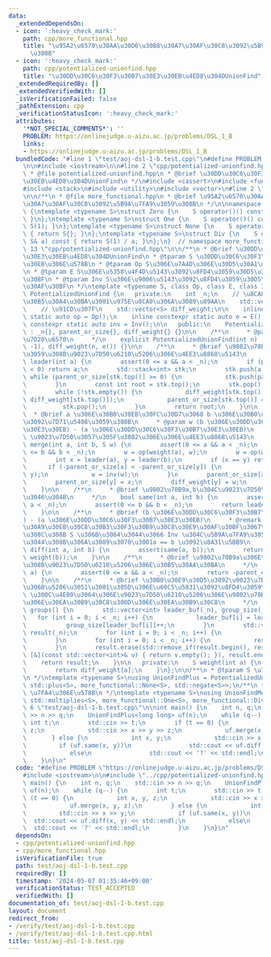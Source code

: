 ```yaml
---
data:
  _extendedDependsOn:
  - icon: ':heavy_check_mark:'
    path: cpp/more_functional.hpp
    title: "\u95A2\u6570\u30AA\u30D6\u30B8\u30A7\u30AF\u30C8\u3092\u5B9A\u7FA9\u3059\
      \u308B"
  - icon: ':heavy_check_mark:'
    path: cpp/potentialized-unionfind.hpp
    title: "\u30DD\u30C6\u30F3\u30B7\u30E3\u30EB\u4ED8\u304DUnionFind"
  _extendedRequiredBy: []
  _extendedVerifiedWith: []
  _isVerificationFailed: false
  _pathExtension: cpp
  _verificationStatusIcon: ':heavy_check_mark:'
  attributes:
    '*NOT_SPECIAL_COMMENTS*': ''
    PROBLEM: https://onlinejudge.u-aizu.ac.jp/problems/DSL_1_B
    links:
    - https://onlinejudge.u-aizu.ac.jp/problems/DSL_1_B
  bundledCode: "#line 1 \"test/aoj-dsl-1-b.test.cpp\"\n#define PROBLEM \"https://onlinejudge.u-aizu.ac.jp/problems/DSL_1_B\"\
    \n\n#include <iostream>\n\n#line 2 \"cpp/potentialized-unionfind.hpp\"\n\n/**\n\
    \ * @file potentialized-unionfind.hpp\n * @brief \u30DD\u30C6\u30F3\u30B7\u30E3\
    \u30EB\u4ED8\u304DUnionFind\n */\n#include <cassert>\n#include <functional>\n\
    #include <stack>\n#include <utility>\n#include <vector>\n#line 2 \"cpp/more_functional.hpp\"\
    \n\n/**\n * @file more_functional.hpp\n * @brief \u95A2\u6570\u30AA\u30D6\u30B8\
    \u30A7\u30AF\u30C8\u3092\u5B9A\u7FA9\u3059\u308B\n */\n\nnamespace more_functional\
    \ {\ntemplate <typename S>\nstruct Zero {\n    S operator()() const { return S(0);\
    \ }\n};\ntemplate <typename S>\nstruct One {\n    S operator()() const { return\
    \ S(1); }\n};\ntemplate <typename S>\nstruct None {\n    S operator()() const\
    \ { return S{}; }\n};\ntemplate <typename S>\nstruct Div {\n    S operator()(const\
    \ S& a) const { return S(1) / a; }\n};\n}  // namespace more_functional\n#line\
    \ 13 \"cpp/potentialized-unionfind.hpp\"\n\n/**\n * @brief \u30DD\u30C6\u30F3\u30B7\
    \u30E3\u30EB\u4ED8\u304DUnionFind\n * @tparam S \u30DD\u30C6\u30F3\u30B7\u30E3\
    \u30EB\u306E\u578B\n * @tparam Op S\u306E\u7A4D\u306E\u30D5\u30A1\u30F3\u30AF\u30BF\
    \n * @tparam E S\u306E\u5358\u4F4D\u5143\u3092\u8FD4\u3059\u30D5\u30A1\u30F3\u30AF\
    \u30BF\n * @tparam Inv S\u306E\u9006\u5143\u3092\u8FD4\u3059\u30D5\u30A1\u30F3\
    \u30AF\u30BF\n */\ntemplate <typename S, class Op, class E, class Inv>\nclass\
    \ PotentializedUnionFind {\n   private:\n    int _n;\n    // \u8CA0\u306A\u3089\
    \u30B5\u30A4\u30BA\u3001\u975E\u8CA0\u306A\u3089\u89AA\n    std::vector<int> parent_or_size;\n\
    \    // \u91CD\u307F\n    std::vector<S> diff_weight;\n\n    inline constexpr\
    \ static auto op = Op();\n    inline constexpr static auto e = E();\n    inline\
    \ constexpr static auto inv = Inv();\n\n   public:\n    PotentializedUnionFind()\
    \ : _n{}, parent_or_size{}, diff_weight{} {}\n\n    /**\n     * @param n \u8981\
    \u7D20\u6570\n     */\n    explicit PotentializedUnionFind(int n) : _n(n), parent_or_size(n,\
    \ -1), diff_weight(n, e()) {}\n\n    /**\n     * @brief \u9802\u70B9a\u306E\u5C5E\
    \u3059\u308B\u9023\u7D50\u6210\u5206\u306E\u4EE3\u8868\u5143\n     */\n    int\
    \ leader(int a) {\n        assert(0 <= a && a < _n);\n        if (parent_or_size[a]\
    \ < 0) return a;\n        std::stack<int> stk;\n        stk.push(a);\n       \
    \ while (parent_or_size[stk.top()] >= 0) {\n            stk.push(parent_or_size[stk.top()]);\n\
    \        }\n        const int root = stk.top();\n        stk.pop();\n        stk.pop();\n\
    \        while (!stk.empty()) {\n            diff_weight[stk.top()] = op(diff_weight[parent_or_size[stk.top()]],\
    \ diff_weight[stk.top()]);\n            parent_or_size[stk.top()] = root;\n  \
    \          stk.pop();\n        }\n        return root;\n    }\n\n    /**\n   \
    \  * @brief a \u306E\u30B0\u30EB\u30FC\u30D7\u3068 b \u306E\u30B0\u30EB\u30FC\u30D7\
    \u3092\u7D71\u5408\u3059\u308B\n     * @param w (b \u306E\u30DD\u30C6\u30F3\u30B7\
    \u30E3\u30EB) - (a \u306E\u30DD\u30C6\u30F3\u30B7\u30E3\u30EB)\n     * @return\
    \ \u9023\u7D50\u3057\u305F\u3082\u306E\u306E\u4EE3\u8868\u5143\n     */\n    int\
    \ merge(int a, int b, S w) {\n        assert(0 <= a && a < _n);\n        assert(0\
    \ <= b && b < _n);\n        w = op(weight(a), w);\n        w = op(w, inv(weight(b)));\n\
    \        int x = leader(a), y = leader(b);\n        if (x == y) return x;\n  \
    \      if (-parent_or_size[x] < -parent_or_size[y]) {\n            std::swap(x,\
    \ y);\n            w = inv(w);\n        }\n        parent_or_size[x] += parent_or_size[y];\n\
    \        parent_or_size[y] = x;\n        diff_weight[y] = w;\n        return x;\n\
    \    }\n\n    /**\n     * @brief \u9802\u70B9a,b\u304C\u9023\u7D50\u304B\u3069\
    \u3046\u304B\n     */\n    bool same(int a, int b) {\n        assert(0 <= a &&\
    \ a < _n);\n        assert(0 <= b && b < _n);\n        return leader(a) == leader(b);\n\
    \    }\n\n    /**\n     * @brief (b \u306E\u30DD\u30C6\u30F3\u30B7\u30E3\u30EB\
    ) - (a \u306E\u30DD\u30C6\u30F3\u30B7\u30E3\u30EB)\n     * @remark \u30C7\u30D5\
    \u30A9\u30EB\u30C8\u30B3\u30F3\u30B9\u30C8\u30E9\u30AF\u30BF\u3067\u4F5C\u3089\
    \u308C\u308B S \u306B\u3064\u3044\u3066 Inv \u304C\u5B9A\u7FA9\u3055\u308C\u3066\
    \u3044\u308B\u306A\u3089\u3070\u3001a == b \u3092\u8A31\u5BB9\n     */\n    S\
    \ diff(int a, int b) {\n        assert(same(a, b));\n        return op(inv(weight(a)),\
    \ weight(b));\n    }\n\n    /**\n     * @brief \u9802\u70B9a\u306E\u5C5E\u3059\
    \u308B\u9023\u7D50\u6210\u5206\u306E\u30B5\u30A4\u30BA\n     */\n    int size(int\
    \ a) {\n        assert(0 <= a && a < _n);\n        return -parent_or_size[leader(a)];\n\
    \    }\n\n    /**\n     * @brief \u30B0\u30E9\u30D5\u3092\u9023\u7D50\u6210\u5206\
    \u306B\u5206\u3051\u3001\u305D\u306E\u60C5\u5831\u3092\u8FD4\u3059\n     * @return\
    \ \u300C\u4E00\u3064\u306E\u9023\u7D50\u6210\u5206\u306E\u9802\u70B9\u756A\u53F7\
    \u306E\u30EA\u30B9\u30C8\u300D\u306E\u30EA\u30B9\u30C8\n     */\n    std::vector<std::vector<int>>\
    \ groups() {\n        std::vector<int> leader_buf(_n), group_size(_n);\n     \
    \   for (int i = 0; i < _n; i++) {\n            leader_buf[i] = leader(i);\n \
    \           group_size[leader_buf[i]]++;\n        }\n        std::vector<std::vector<int>>\
    \ result(_n);\n        for (int i = 0; i < _n; i++) {\n            result[i].reserve(group_size[i]);\n\
    \        }\n        for (int i = 0; i < _n; i++) {\n            result[leader_buf[i]].push_back(i);\n\
    \        }\n        result.erase(std::remove_if(result.begin(), result.end(),\
    \ [&](const std::vector<int>& v) { return v.empty(); }), result.end());\n    \
    \    return result;\n    }\n\n   private:\n    S weight(int a) {\n        leader(a);\n\
    \        return diff_weight[a];\n    }\n};\n\n/**\n * @tparam S \u7FA4\u306E\u578B\
    \n */\ntemplate <typename S>\nusing UnionFindPlus = PotentializedUnionFind<S,\
    \ std::plus<S>, more_functional::None<S>, std::negate<S>>;\n/**\n * @tparam S\
    \ \u7FA4\u306E\u578B\n */\ntemplate <typename S>\nusing UnionFindMul = PotentializedUnionFind<S,\
    \ std::multiplies<S>, more_functional::One<S>, more_functional::Div<S>>;\n#line\
    \ 6 \"test/aoj-dsl-1-b.test.cpp\"\n\nint main() {\n    int n, q;\n    std::cin\
    \ >> n >> q;\n    UnionFindPlus<long long> uf(n);\n    while (q--) {\n       \
    \ int t;\n        std::cin >> t;\n        if (t == 0) {\n            int x, y,\
    \ z;\n            std::cin >> x >> y >> z;\n            uf.merge(x, y, z);\n \
    \       } else {\n            int x, y;\n            std::cin >> x >> y;\n   \
    \         if (uf.same(x, y))\n                std::cout << uf.diff(x, y) << std::endl;\n\
    \            else\n                std::cout << '?' << std::endl;\n        }\n\
    \    }\n}\n"
  code: "#define PROBLEM \"https://onlinejudge.u-aizu.ac.jp/problems/DSL_1_B\"\n\n\
    #include <iostream>\n\n#include \"../cpp/potentialized-unionfind.hpp\"\n\nint\
    \ main() {\n    int n, q;\n    std::cin >> n >> q;\n    UnionFindPlus<long long>\
    \ uf(n);\n    while (q--) {\n        int t;\n        std::cin >> t;\n        if\
    \ (t == 0) {\n            int x, y, z;\n            std::cin >> x >> y >> z;\n\
    \            uf.merge(x, y, z);\n        } else {\n            int x, y;\n   \
    \         std::cin >> x >> y;\n            if (uf.same(x, y))\n              \
    \  std::cout << uf.diff(x, y) << std::endl;\n            else\n              \
    \  std::cout << '?' << std::endl;\n        }\n    }\n}\n"
  dependsOn:
  - cpp/potentialized-unionfind.hpp
  - cpp/more_functional.hpp
  isVerificationFile: true
  path: test/aoj-dsl-1-b.test.cpp
  requiredBy: []
  timestamp: '2024-05-07 01:35:46+09:00'
  verificationStatus: TEST_ACCEPTED
  verifiedWith: []
documentation_of: test/aoj-dsl-1-b.test.cpp
layout: document
redirect_from:
- /verify/test/aoj-dsl-1-b.test.cpp
- /verify/test/aoj-dsl-1-b.test.cpp.html
title: test/aoj-dsl-1-b.test.cpp
---
```


